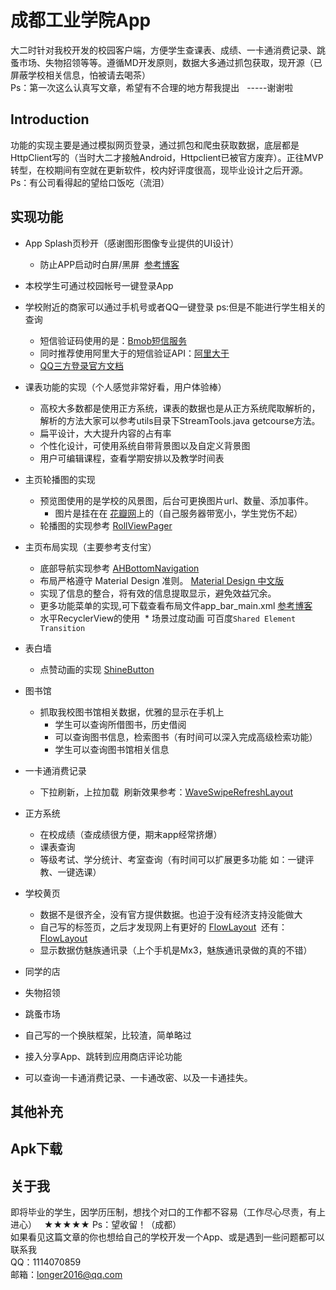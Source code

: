 成都工业学院App
====
大二时针对我校开发的校园客户端，方便学生查课表、成绩、一卡通消费记录、跳蚤市场、失物招领等等。遵循MD开发原则，数据大多通过抓包获取，现开源（已屏蔽学校相关信息，怕被请去喝茶）
<br>Ps：第一次这么认真写文章，希望有不合理的地方帮我提出   -----谢谢啦

Introduction
----
功能的实现主要是通过模拟网页登录，通过抓包和爬虫获取数据，底层都是HttpClient写的（当时大二才接触Android，Httpclient已被官方废弃）。正往MVP转型，在校期间有空就在更新软件，校内好评度很高，现毕业设计之后开源。
<br>Ps：有公司看得起的望给口饭吃（流泪）

实现功能
----
* App Splash页秒开（感谢图形图像专业提供的UI设计）
  * 防止APP启动时白屏/黑屏  [参考博客](http://blog.csdn.net/yanzhenjie1003/article/details/52201896)  

* 本校学生可通过校园帐号一键登录App

* 学校附近的商家可以通过手机号或者QQ一键登录 ps:但是不能进行学生相关的查询
  * 短信验证码使用的是：[Bmob短信服务](http://docs.bmob.cn/sms/Android/b_developdoc/doc/index.html) 
  * 同时推荐使用阿里大于的短信验证API：[阿里大于](http://www.alidayu.com/) 
  * [QQ三方登录官方文档](http://wiki.open.qq.com/wiki/QQ%E7%99%BB%E5%BD%95%E5%92%8C%E6%B3%A8%E9%94%80) 
  
* 课表功能的实现（个人感觉非常好看，用户体验棒）
  * 高校大多数都是使用正方系统，课表的数据也是从正方系统爬取解析的，解析的方法大家可以参考utils目录下StreamTools.java getcourse方法。
  * 扁平设计，大大提升内容的占有率  
  * 个性化设计，可使用系统自带背景图以及自定义背景图
  * 用户可编辑课程，查看学期安排以及教学时间表

* 主页轮播图的实现
  * 预览图使用的是学校的风景图，后台可更换图片url、数量、添加事件。
    * 图片是挂在在 [花瓣网](http://huaban.com/)上的（自己服务器带宽小，学生党伤不起）
  * 轮播图的实现参考 [RollViewPager](https://github.com/Jude95/RollViewPager)


* 主页布局实现（主要参考支付宝）
  * 底部导航实现参考 [AHBottomNavigation](https://github.com/aurelhubert/ahbottomnavigation)
  * 布局严格遵守 Material Design 准则。 [Material Design 中文版](http://wiki.jikexueyuan.com/project/material-design/)
  * 实现了信息的整合，将有效的信息提取显示，避免效益冗余。
  * 更多功能菜单的实现,可下载查看布局文件app_bar_main.xml [参考博客](http://blog.csdn.net/yanzhenjie1003/article/details/51938425)
  * 水平RecyclerView的使用
  * 场景过度动画 可百度`Shared Element Transition`

* 表白墙
  * 点赞动画的实现 [ShineButton](https://github.com/ChadCSong/ShineButton)
  
* 图书馆
  * 抓取我校图书馆相关数据，优雅的显示在手机上
    * 学生可以查询所借图书，历史借阅
    * 可以查询图书信息，检索图书（有时间可以深入完成高级检索功能）
    * 学生可以查询图书馆相关信息
    
* 一卡通消费记录
  * 下拉刷新，上拉加载  刷新效果参考：[WaveSwipeRefreshLayout](https://github.com/recruit-lifestyle/WaveSwipeRefreshLayout)
  
* 正方系统 
  * 在校成绩（查成绩很方便，期末app经常挤爆）
  * 课表查询
  * 等级考试、学分统计、考室查询（有时间可以扩展更多功能  如：一键评教、一键选课）

* 学校黄页
  * 数据不是很齐全，没有官方提供数据。也迫于没有经济支持没能做大
  * 自己写的标签页，之后才发现网上有更好的 [FlowLayout](https://github.com/nex3z/FlowLayout)  还有：[FlowLayout](https://github.com/hongyangAndroid/FlowLayout)
  * 显示数据仿魅族通讯录（上个手机是Mx3，魅族通讯录做的真的不错）


* 同学的店
* 失物招领
* 跳蚤市场

* 自己写的一个换肤框架，比较渣，简单略过


* 接入分享App、跳转到应用商店评论功能

* 可以查询一卡通消费记录、一卡通改密、以及一卡通挂失。





其他补充
----

Apk下载
----

关于我
----
即将毕业的学生，因学历压制，想找个对口的工作都不容易（工作尽心尽责，有上进心）   ★★★★★ Ps：望收留！（成都）
<br>如果看见这篇文章的你也想给自己的学校开发一个App、或是遇到一些问题都可以联系我
<br>QQ：1114070859
<br>邮箱：longer2016@qq.com

